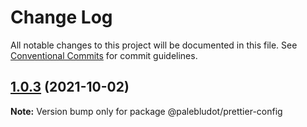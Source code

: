 # Change Log

All notable changes to this project will be documented in this file.
See [Conventional Commits](https://conventionalcommits.org) for commit guidelines.

## [1.0.3](https://github.com/PaleBluDot/lint-config/compare/@palebludot/prettier-config@1.0.2...@palebludot/prettier-config@1.0.3) (2021-10-02)

**Note:** Version bump only for package @palebludot/prettier-config
